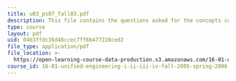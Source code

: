 ```yaml
---
title: u03_ps07_fall03.pdf
description: This file contains the questions asked for the concepts covered in the course.
type: course
layout: pdf
uid: 04b3ffdc36d46ccec7ff6b477228ced2
file_type: application/pdf
file_location: >-
  https://open-learning-course-data-production.s3.amazonaws.com/16-01-unified-engineering-i-ii-iii-iv-fall-2005-spring-2006/04b3ffdc36d46ccec7ff6b477228ced2_u03_ps07_fall03.pdf
course_id: 16-01-unified-engineering-i-ii-iii-iv-fall-2005-spring-2006
---
```

